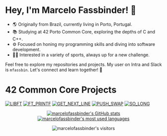 # Hey, I'm Marcelo Fassbinder! 👋

- 🌎 Originally from Brazil, currently living in Porto, Portugal.
- 📚 Studying at 42 Porto Common Core, exploring the depths of C and C++.
- ⚙️ Focused on honing my programming skills and diving into software development.
- 🏋️‍♂️ Interested in a variety of sports, always up for a new challenge.

Feel free to explore my repositories and projects. My user on Intra and Slack is `mfassbin`. Let's connect and learn together! 🚀
# 42 Common Core Projects

[![LIBFT](https://github.com/marcelofassbinder/42_project_badges/blob/main/badges/libftn.png)](https://github.com/marcelofassbinder/42_LIBFT) [![FT_PRINTF](https://github.com/marcelofassbinder/42_project_badges/blob/main/badges/ft_printfn.png)](https://github.com/marcelofassbinder/42_FT_PRINTF)  [![GET_NEXT_LINE](https://github.com/marcelofassbinder/42_project_badges/blob/main/badges/get_next_linen.png)](https://github.com/marcelofassbinder/42_GET_NEXT_LINE) [![PUSH_SWAP](https://github.com/marcelofassbinder/42_project_badges/blob/main/badges/push_swapn.png)](https://github.com/marcelofassbinder/42_PUSH_SWAP) [![SO_LONG](https://github.com/marcelofassbinder/42_project_badges/blob/main/badges/so_longn.png)](https://github.com/marcelofassbinder/42_SO_LONG)   

<div align="center">

[![marcelofassbinder's GitHub stats](https://github-readme-stats.vercel.app/api?username=marcelofassbinder&count_private=true&include_all_commits=true&show_icons=true&hide=issues&hide_border=true&bg_color=00000000&theme=dark)](https://github.com/marcelofassbinder?tab=repositories) [![marcelofassbinder's most used languages](https://github-readme-stats.vercel.app/api/top-langs/?username=marcelofassbinder&layout=compact&hide_border=true&bg_color=00000000&theme=dark)](https://github.com/marcelofassbinder?tab=repositories)

<p align="center">
    <img alt="marcelofassbinder's visitors" src="https://komarev.com/ghpvc/?username=marcelofassbinder&color=8c36db&style=flat&label=visitors" />
</p>

</div>
